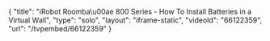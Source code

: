 {
    "title": "iRobot Roomba\u00ae 800 Series - How To Install Batteries in a Virtual Wall",
    "type": "solo",
    "layout": "iframe-static",
    "videoId": "66122359",
    "url": "\/tvpembed\/66122359"
}